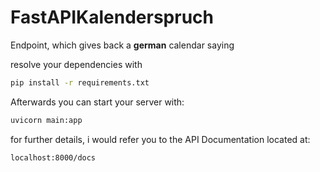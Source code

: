 
# FastAPIKalenderspruch

Endpoint, which gives back a **german** calendar saying

resolve your dependencies with
```sh
pip install -r requirements.txt
```
Afterwards you can start your server with:

```sh
uvicorn main:app 
```
for further details, i would refer you to the API Documentation located at:

`localhost:8000/docs`
